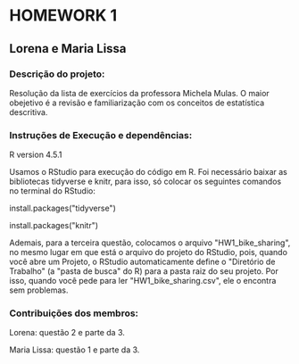 # HOMEWORK 1
## Lorena e Maria Lissa
### Descrição do projeto:

Resolução da lista de exercícios da professora Michela Mulas. O maior obejetivo é a revisão e familiarização com os conceitos de estatística descritiva.

### Instruções de Execução e dependências:
R version 4.5.1

Usamos o RStudio para execução do código em R. Foi necessário baixar as bibliotecas tidyverse e knitr, para isso, só colocar os seguintes comandos no terminal do RStudio:

install.packages("tidyverse")

install.packages("knitr")

Ademais, para a terceira questão, colocamos o arquivo "HW1_bike_sharing", no mesmo lugar em que está o arquivo do projeto do RStudio, pois, quando você abre um Projeto, o RStudio automaticamente define o "Diretório de Trabalho" (a "pasta de busca" do R) para a pasta raiz do seu projeto. Por isso, quando você pede para ler "HW1_bike_sharing.csv", ele o encontra sem problemas.

### Contribuições dos membros:
Lorena: questão 2 e parte da 3.

Maria Lissa: questão 1 e parte da 3.


